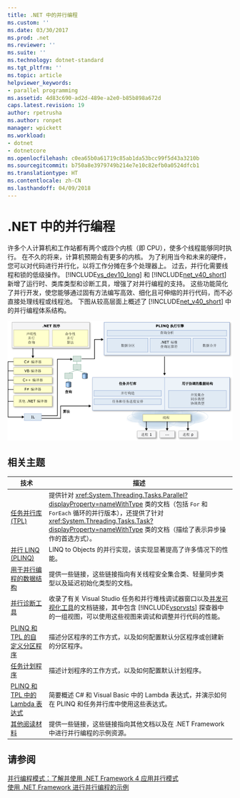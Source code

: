```yaml
---
title: .NET 中的并行编程
ms.custom: ''
ms.date: 03/30/2017
ms.prod: .net
ms.reviewer: ''
ms.suite: ''
ms.technology: dotnet-standard
ms.tgt_pltfrm: ''
ms.topic: article
helpviewer_keywords:
- parallel programming
ms.assetid: 4d83c690-ad2d-489e-a2e0-b85b898a672d
caps.latest.revision: 19
author: rpetrusha
ms.author: ronpet
manager: wpickett
ms.workload:
- dotnet
- dotnetcore
ms.openlocfilehash: c0ea65b0a61719c85ab1da53bcc99f5d43a3210b
ms.sourcegitcommit: b750a8e3979749b214e7e10c82efb0a0524dfcb1
ms.translationtype: HT
ms.contentlocale: zh-CN
ms.lasthandoff: 04/09/2018
---
```

# <a name="parallel-programming-in-net"></a>.NET 中的并行编程
许多个人计算机和工作站都有两个或四个内核（即 CPU），使多个线程能够同时执行。 在不久的将来，计算机预期会有更多的内核。 为了利用当今和未来的硬件，您可以对代码进行并行化，以将工作分摊在多个处理器上。 过去，并行化需要线程和锁的低级操作。 [!INCLUDE[vs_dev10_long](../../../includes/vs-dev10-long-md.md)] 和 [!INCLUDE[net_v40_short](../../../includes/net-v40-short-md.md)] 新增了运行时、类库类型和诊断工具，增强了对并行编程的支持。 这些功能简化了并行开发，使您能够通过固有方法编写高效、细化且可伸缩的并行代码，而不必直接处理线程或线程池。 下图从较高层面上概述了 [!INCLUDE[net_v40_short](../../../includes/net-v40-short-md.md)] 中的并行编程体系结构。  
  
 ![.NET 并行编程体系结构](../../../docs/standard/parallel-programming/media/tpl-architecture.png "TPL_Architecture")  
  
## <a name="related-topics"></a>相关主题  
  
|技术|描述|  
|----------------|-----------------|  
|[任务并行库 (TPL)](../../../docs/standard/parallel-programming/task-parallel-library-tpl.md)|提供针对 <xref:System.Threading.Tasks.Parallel?displayProperty=nameWithType> 类的文档（包括 `For` 和 `ForEach` 循环的并行版本），还提供了针对 <xref:System.Threading.Tasks.Task?displayProperty=nameWithType> 类的文档（描绘了表示异步操作的首选方式）。|  
|[并行 LINQ (PLINQ)](../../../docs/standard/parallel-programming/parallel-linq-plinq.md)|LINQ to Objects 的并行实现，该实现显著提高了许多情况下的性能。|  
|[用于并行编程的数据结构](../../../docs/standard/parallel-programming/data-structures-for-parallel-programming.md)|提供一些链接，这些链接指向有关线程安全集合类、轻量同步类型以及延迟初始化类型的文档。|  
|[并行诊断工具](../../../docs/standard/parallel-programming/parallel-diagnostic-tools.md)|收录了有关 Visual Studio 任务和并行堆栈调试器窗口以及[并发可视化工具](/visualstudio/profiling/concurrency-visualizer)的文档链接，其中包含 [!INCLUDE[vsprvsts](../../../includes/vsprvsts-md.md)] 探查器中的一组视图，可以使用这些视图来调试和调整并行代码的性能。|  
|[PLINQ 和 TPL 的自定义分区程序](../../../docs/standard/parallel-programming/custom-partitioners-for-plinq-and-tpl.md)|描述分区程序的工作方式，以及如何配置默认分区程序或创建新的分区程序。|  
|[任务计划程序](http://msdn.microsoft.com/library/638f8ea5-21db-47a2-a934-86e1e961bf65)|描述计划程序的工作方式，以及如何配置默认计划程序。|  
|[PLINQ 和 TPL 中的 Lambda 表达式](../../../docs/standard/parallel-programming/lambda-expressions-in-plinq-and-tpl.md)|简要概述 C# 和 Visual Basic 中的 Lambda 表达式，并演示如何在 PLINQ 和任务并行库中使用这些表达式。|  
|[其他阅读材料](../../../docs/standard/parallel-programming/for-further-reading-parallel-programming.md)|提供一些链接，这些链接指向其他文档以及在 .NET Framework 中进行并行编程的示例资源。|  
  
## <a name="see-also"></a>请参阅  
 [并行编程模式：了解并使用 .NET Framework 4 应用并行模式](https://www.microsoft.com/download/details.aspx?id=19222)  
 [使用 .NET Framework 进行并行编程的示例](http://code.msdn.microsoft.com/Samples-for-Parallel-b4b76364)
